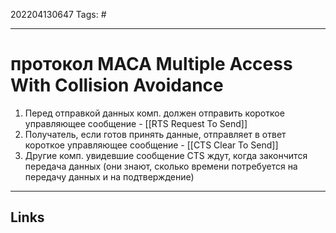 202204130647
Tags: #

---

# протокол MACA Multiple Access With Collision Avoidance
1. Перед отправкой данных комп. должен отправить короткое управляющее сообщение - [[RTS Request To Send]] 
2. Получатель, если готов принять данные, отправляет в ответ короткое управляющее сообщение - [[CTS Clear To Send]]
3. Другие комп. увидевшие сообщение CTS ждут, когда закончится передача данных (они знают, сколько времени потребуется на передачу данных и на подтверждение)

---
## Links